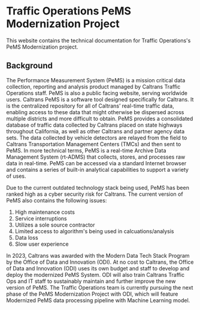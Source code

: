 # Traffic Operations PeMS Modernization Project

This website contains the technical documentation for Traffic Operations's PeMS Modernization project.

## Background

The Performance Measurement System (PeMS) is a mission critical data collection, reporting and analysis product managed
by Caltrans Traffic Operations staff. PeMS is also a public facing website, serving worldwide users.
Caltrans PeMS is a software tool designed specifically for Caltrans. It is the centralized repository for all of Caltrans’
real-time traffic data, enabling access to these data that might otherwise be dispersed across multiple districts and more
difficult to obtain. PeMS provides a consolidated database of traffic data collected by Caltrans placed on state highways
throughout California, as well as other Caltrans and partner agency data sets. The data collected by vehicle detectors are
relayed from the field to Caltrans Transportation Management Centers (TMCs) and then sent to PeMS. In more technical terms,
PeMS is a real-time Archive Data Management System (rt-ADMS) that collects, stores, and processes raw data in real-time.
PeMS can be accessed via a standard Internet browser and contains a series of built-in analytical capabilities to support a
variety of uses.

Due to the current outdated technology stack being used, PeMS has been ranked high as a cyber security risk for Caltrans.
The current version of PeMS also contains the following issues:

1. High maintenance costs
2. Service interruptions
3. Utilizes a sole source contractor
4. Limited access to algorithm's being used in calcuations/analysis
5. Data loss
6. Slow user experience

In 2023, Caltrans was awarded with the Modern Data Tech Stack Program by the Office of Data and Innovation (ODI). At no cost to
Caltrans, the Office of Data and Innovation (ODI) uses its own budget and staff to develop and deploy the modernized PeMS System.
ODI will also train Caltrans Traffic Ops and IT staff to sustainably maintain and further improve the new version of PeMS. The
Traffic Operations team is currently pursuing the next phase of the PeMS Modernization Project with ODI, which will feature
Modernized PeMS data processing pipeline with Machine Learning model.
